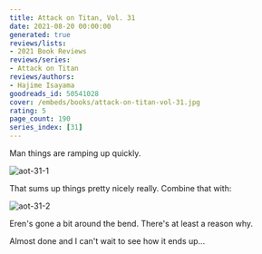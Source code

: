 ```yaml
---
title: Attack on Titan, Vol. 31
date: 2021-08-20 00:00:00
generated: true
reviews/lists:
- 2021 Book Reviews
reviews/series:
- Attack on Titan
reviews/authors:
- Hajime Isayama
goodreads_id: 50541028
cover: /embeds/books/attack-on-titan-vol-31.jpg
rating: 5
page_count: 190
series_index: [31]
---
```

Man things are ramping up quickly.  

![aot-31-1](/embeds/books/attachments/aot-31-1.png)  

<!--more-->

That sums up things pretty nicely really. Combine that with:  

![aot-31-2](/embeds/books/attachments/aot-31-2.png)  

Eren's gone a bit around the bend. There's at least a reason why.  

Almost done and I can't wait to see how it ends up...